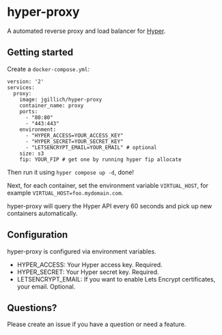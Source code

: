 # hyper-proxy

A automated reverse proxy and load balancer for [Hyper](https://hyper.sh/).

## Getting started

Create a `docker-compose.yml`:

```
version: '2'
services:
  proxy:
    image: jgillich/hyper-proxy
    container_name: proxy
    ports:
      - "80:80"
      - "443:443"
    environment:
      - "HYPER_ACCESS=YOUR_ACCESS_KEY"
      - "HYPER_SECRET=YOUR_SECRET_KEY"
      - "LETSENCRYPT_EMAIL=YOUR_EMAIL" # optional
    size: s3
    fip: YOUR_FIP # get one by running hyper fip allocate
```

Then run it using `hyper compose up -d`, done!

Next, for each container, set the environment variable `VIRTUAL_HOST`, for
example `VIRTUAL_HOST=foo.mydomain.com`.

hyper-proxy will query the Hyper API every 60 seconds and pick up new containers
automatically.

## Configuration

hyper-proxy is configured via environment variables.

* HYPER_ACCESS: Your Hyper access key. Required.
* HYPER_SECRET: Your Hyper secret key. Required.
* LETSENCRYPT_EMAIL: If you want to enable Lets Encrypt certificates, your email. Optional.

## Questions?

Please create an issue if you have a question or need a feature.